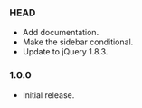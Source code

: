 ### HEAD

* Add documentation.
* Make the sidebar conditional.
* Update to jQuery 1.8.3.

### 1.0.0

* Initial release.
